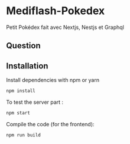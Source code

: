 # Mediflash-Pokedex
Petit Pokédex fait avec Nextjs, Nestjs et Graphql

## Question


## Installation

Install dependencies with npm or yarn

```bash
npm install
```
To test the server part :
```bash
npm start
```

Compile the code (for the frontend):
```bash
npm run build
```
